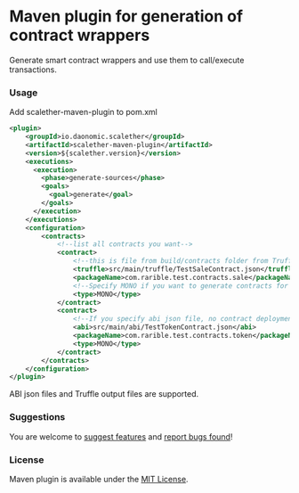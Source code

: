 # Maven plugin for generation of contract wrappers

Generate smart contract wrappers and use them to call/execute transactions.

### Usage

Add scalether-maven-plugin to pom.xml

```xml
<plugin>
    <groupId>io.daonomic.scalether</groupId>
    <artifactId>scalether-maven-plugin</artifactId>
    <version>${scalether.version}</version>
    <executions>
      <execution>
        <phase>generate-sources</phase>
        <goals>
          <goal>generate</goal>
        </goals>
      </execution>
    </executions>                
    <configuration>
        <contracts>
            <!--list all contracts you want-->
            <contract>
                <!--this is file from build/contracts folder from Truffle. If contract is not abstract, you will be able to deploy contract -->
                <truffle>src/main/truffle/TestSaleContract.json</truffle>
                <packageName>com.rarible.test.contracts.sale</packageName>
                <!--Specify MONO if you want to generate contracts for project reactor's Mono-->
                <type>MONO</type>
            </contract>
            <contract>
                <!--If you specify abi json file, no contract deployment will be possible, only wrapper is generated-->
                <abi>src/main/abi/TestTokenContract.json</abi>
                <packageName>com.rarible.test.contracts.token</packageName>
                <type>MONO</type>
            </contract>
        </contracts>
    </configuration>
</plugin>

```

ABI json files and Truffle output files are supported.

### Suggestions

You are welcome to [suggest features](https://github.com/rarible/protocol/discussions) and [report bugs found](https://github.com/rarible/protocol/issues)!

### License

Maven plugin is available under the [MIT License](LICENSE.md).